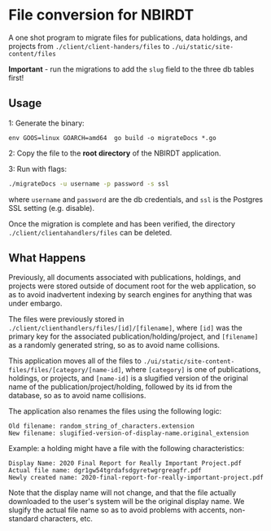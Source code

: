 # File conversion for NBIRDT

A one shot program to migrate files for publications, data holdings, and projects from 
`./client/client-handers/files` to `./ui/static/site-content/files`


**Important** - run the migrations to add the `slug` field to the three db tables first!


## Usage

1: Generate the binary:

~~~
env GOOS=linux GOARCH=amd64  go build -o migrateDocs *.go
~~~


2: Copy the file to the **root directory** of the NBIRDT application.

3: Run with flags:

~~~bash
./migrateDocs -u username -p password -s ssl
~~~

where `username` and `password` are the db credentials, and `ssl` is the Postgres SSL setting
(e.g. disable).

Once the migration is complete and has been verified, the directory `./client/clientahandlers/files` can
be deleted.

## What Happens

Previously, all documents associated with publications, holdings, and projects were stored outside of
document root for the web application, so as to avoid inadvertent indexing by search engines for anything
that was under embargo.

The files were previously stored in `./client/clienthandlers/files/[id]/[filename]`, where `[id]` was the primary key for
the associated publication/holding/project, and `[filename]` as a randomly generated string, so as to avoid
name collisions.

This application moves all of the files to `./ui/static/site-content-files/files/[category/[name-id]`, where
`[category]` is one of publications, holdings, or projects, and `[name-id]` is a slugified version of the 
original name of the publication/project/holding, followed by its id from the database, so as to avoid name
collisions.
 
The application also renames the files using the 
following logic:

    Old filename: random_string_of_characters.extension
    New filename: slugified-version-of-display-name.original_extension

Example: a holding might have a file with the following characteristics:

    Display Name: 2020 Final Report for Really Important Project.pdf
    Actual file name: dgr1gw54tgrdafsdgyretwgrgreagfr.pdf
    Newly created name: 2020-final-report-for-really-important-project.pdf

Note that the display name will not change, and that the file actually downloaded to the user's system will be the
original display name. We slugify the actual file name so as to avoid problems with accents, non-standard characters, 
etc.